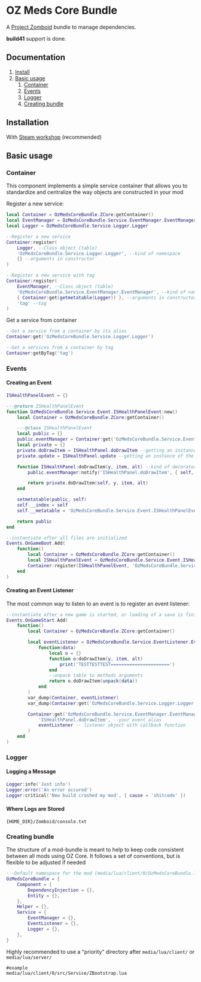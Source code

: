 OZ Meds Core Bundle
===========

A [Project Zomboid](https://steamcommunity.com/sharedfiles/filedetails/?id=2289232090) bundle to manage dependencies.

**build41** support is done.

## Documentation

1. [Install](#installation)
1. [Basic usage](#basic-usage)
    1. [Container](#container)
    1. [Events](#events)
    1. [Logger](#logger)
    1. [Creating bundle](#creating-bundle)

## Installation

With [Steam workshop](https://steamcommunity.com/sharedfiles/filedetails/?id=2289232090) (recommended)

## Basic usage

### Container
This component implements a simple service container that allows you to standardize and centralize the way objects are constructed in your mod

Register a new service:
```lua
local Container = OzMedsCoreBundle.ZCore:getContainer()
local EventManager = OzMedsCoreBundle.Service.EventManager.EventManager
local Logger = OzMedsCoreBundle.Service.Logger.Logger

--Register a new service
Container:register(
    Logger, --Class object (table)
    'OzMedsCoreBundle.Service.Logger.Logger', --kind of namespace
    {} --arguments in constructor
)

--Register a new service with tag
Container:register(
    EventManager, --Class object (table)
    'OzMedsCoreBundle.Service.EventManager.EventManager', --kind of namespace
    { Container:get(getmetatable(Logger)) }, --arguments in constructor
    'tag' --tag
)
```

Get a service from container
```lua
--Get a service from a container by its alias
Container:get('OzMedsCoreBundle.Service.Logger.Logger')

--Get a services from a container by tag
Container:getByTag('tag')
```

### Events

#### Creating an Event
```lua
ISHealthPanelEvent = {}

---@return ISHealthPanelEvent
function OzMedsCoreBundle.Service.Event.ISHealthPanelEvent:new()
    local Container = OzMedsCoreBundle.ZCore:getContainer()

    ---@class ISHealthPanelEvent
    local public = {}
    public.eventManager = Container:get('OzMedsCoreBundle.Service.EventManager.EventManager') --make event manager public
    local private = {}
    private.doDrawItem = ISHealthPanel.doDrawItem --getting an instance of the method we will listen to
    private.update = ISHealthPanel.update --getting an instance of the method we will listen to

    function ISHealthPanel:doDrawItem(y, item, alt) --kind of decorator
        public.eventManager:notify('ISHealthPanel.doDrawItem', { self, y, item, alt }) --notify all listeners subscribed to ISHealthPanel.doDrawItem

        return private.doDrawItem(self, y, item, alt)
    end

    setmetatable(public, self)
    self.__index = self
    self.__metatable = 'OzMedsCoreBundle.Service.Event.ISHealthPanelEvent'

    return public
end

--instantiate after all files are initialized
Events.OnGameBoot.Add(
    function()
        local Container = OzMedsCoreBundle.ZCore:getContainer()
        local ISHealthPanelEvent = OzMedsCoreBundle.Service.Event.ISHealthPanelEvent
        Container:register(ISHealthPanelEvent, 'OzMedsCoreBundle.Service.Event.ISHealthPanelEvent', {})
    end
)
```

#### Creating an Event Listener

The most common way to listen to an event is to register an event listener:
```lua
--instantiate after a new game is started, or loading of a save is finished
Events.OnGameStart.Add(
    function()
        local Container = OzMedsCoreBundle.ZCore:getContainer()

        local eventListener = OzMedsCoreBundle.Service.EventListener.EventListener:new(
            function(data)
                local o = {}
                function o:doDrawItem(y, item, alt)
                    print('TESTTESTTEST======================')
                end
                --unpack table to methods arguments
                return o.doDrawItem(unpack(data))
            end
        )
        var_dump(Container, eventListener)
        var_dump(Container:get('OzMedsCoreBundle.Service.Logger.Logger'), Container:get('OzMedsCoreBundle.Service.EventManager.EventManager'))

        Container:get('OzMedsCoreBundle.Service.EventManager.EventManager'):subscribe(
            'ISHealthPanel.doDrawItem', --your event alias
            eventListener -- listener object with callback function
        )
    end
)
```

### Logger

#### Logging a Message
```lua
Logger:info('Just info')
Logger:error('An error occured')
Logger:critical('New build crashed my mod', { cause = 'shitcode' })
```

#### Where Logs are Stored

`{HOME_DIR}/Zomboid/console.txt`

### Creating bundle

The structure of a mod-bundle is meant to help to keep code consistent between all mods using OZ Core. It follows a set of conventions, but is flexible to be adjusted if needed

```lua
---Default namespace for the mod (media/lua/client/0/OzMedsCoreBundle.lua)
OzMedsCoreBundle = {
    Component = {
        DependencyInjection = {},
        Entity = {},
    },
    Helper = {},
    Service = {
        EventManager = {},
        EventListener = {},
        Logger = {},
    },
}
```

Highly recommended to use a "priority" directory after `media/lua/client/` or `media/lua/server/`
```text
#example
media/lua/client/0/src/Service/ZBootstrap.lua
```
